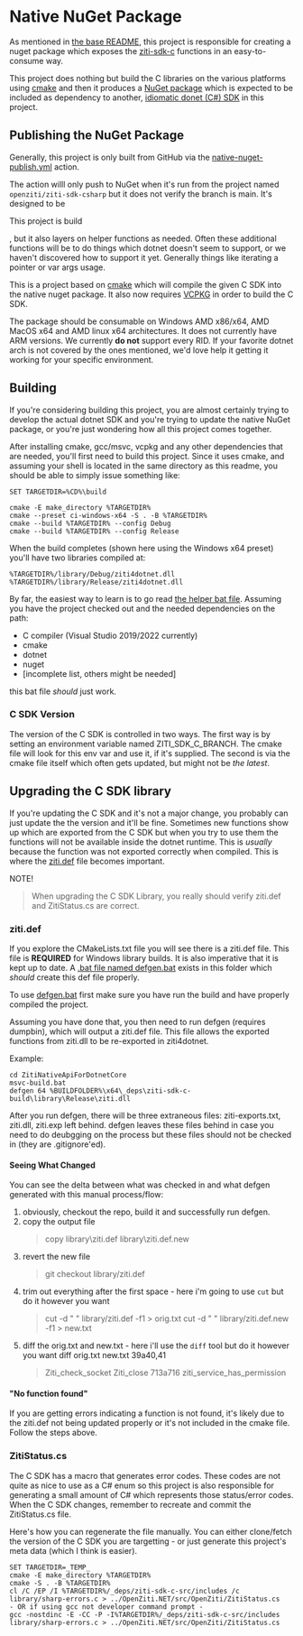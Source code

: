 # Native NuGet Package

As mentioned in [the base README](../README.md), this project is responsible for creating a nuget package which
exposes the [ziti-sdk-c](https://github.com/openziti/ziti-sdk-c) functions in an easy-to-consume way.

This project does nothing but build the C libraries on the various platforms using [cmake](https://cmake.org/)
and then it produces a [NuGet package](https://www.nuget.org/packages/OpenZiti.NET.native) which is expected
to be included as dependency to another, [idiomatic donet (C#) SDK](../OpenZiti.NET) in this project.


## Publishing the NuGet Package

Generally, this project is only built from GitHub via the [native-nuget-publish.yml](../.github/actions/native-nuget-publish.yml) action.

The action willl only push to NuGet when it's run from the project named `openziti/ziti-sdk-csharp` but it does
not verify the branch is main.  It's designed to be 

This project is build




, but it also layers on helper functions as needed. Often these additional functions will be to do things
which dotnet doesn't seem to support, or we haven't discovered how to support it yet. Generally things like 
iterating a pointer or var args usage.

This is a project based on [cmake](https://cmake.org/) which will compile the given C SDK into the native 
nuget package. It also now requires [VCPKG](https://github.com/microsoft/vcpkg) in order to build the C SDK.

The package should be consumable on Windows AMD x86/x64, AMD MacOS x64 and AMD linux x64 architectures. It
does not currently have ARM versions. We currently **do not** support every RID. If your favorite dotnet 
arch is not covered by the ones mentioned, we'd love help it getting it working for your specific environment.

## Building
If you're considering building this project, you are almost certainly trying to develop the actual dotnet SDK
and you're trying to update the native NuGet package, or you're just wondering how all this project comes together.

After installing cmake, gcc/msvc, vcpkg and any other dependencies that are needed, you'll first need to build this
project. Since it uses cmake, and assuming your shell is located in the same directory as this readme, you 
should be able to simply issue something like:

```
SET TARGETDIR=%CD%\build

cmake -E make_directory %TARGETDIR%
cmake --preset ci-windows-x64 -S . -B %TARGETDIR%
cmake --build %TARGETDIR% --config Debug
cmake --build %TARGETDIR% --config Release
```

When the build completes (shown here using the Windows x64 preset) you'll have two libraries compiled at:
```
%TARGETDIR%/library/Debug/ziti4dotnet.dll
%TARGETDIR%/library/Release/ziti4dotnet.dll
```













By far, the easiest way to learn is to go read
[the helper bat file](../dev-build-native.bat). Assuming you have the project checked out and the needed dependencies 
on the path:
* C compiler (Visual Studio 2019/2022 currently)
* cmake
* dotnet
* nuget
* [incomplete list, others might be needed]
 
this bat file _should_ just work.

### C SDK Version
The version of the C SDK is controlled in two ways. The first way is by setting an environment variable 
named ZITI_SDK_C_BRANCH. The cmake file will look for this env var and use it, if it's supplied. The second
is via the cmake file itself which often gets updated, but might not be _the latest_. 

## Upgrading the C SDK library

If you're updating the C SDK and it's not a major change, you probably can just update the the version and it'll
be fine. Sometimes new functions show up which are exported from the C SDK but when you try to use them the functions
will not be available inside the dotnet runtime. This is _usually_ because the function was not exported
correctly when compiled. This is where the [ziti.def](./library/ziti.def) file becomes important.

NOTE!
> When upgrading the C SDK Library, you really should verify ziti.def and ZitiStatus.cs are correct.

### ziti.def
If you explore the CMakeLists.txt file you will see there is a ziti.def file. This file is **REQUIRED** for 
Windows library builds. It is also imperative that it is kept up to date. A 
[.bat file named defgen.bat](./defgen.bat) exists in this folder which _should_ create this def file properly.

To use [defgen.bat](./defgen.bat) first make sure you have run the build and have properly compiled the project.

Assuming you have done that, you then need to run defgen (requires dumpbin), which will output a ziti.def file.
This file allows the exported functions from ziti.dll to be re-exported in ziti4dotnet.

Example:
```
cd ZitiNativeApiForDotnetCore
msvc-build.bat
defgen 64 %BUILDFOLDER%\x64\_deps\ziti-sdk-c-build\library\Release\ziti.dll
```

After you run defgen, there will be three extraneous files: ziti-exports.txt, ziti.dll, ziti.exp left behind.
defgen leaves these files behind in case you need to do deubgging on the process but these files should not
be checked in (they are .gitignore'ed).

#### Seeing What Changed
You can see the delta between what was checked in and what defgen generated with this manual process/flow:

1. obviously, checkout the repo, build it and successfully run defgen.
1. copy the output file
   > copy library\ziti.def library\ziti.def.new
1. revert the new file
   > git checkout library/ziti.def
1. trim out everything after the first space - here i'm going to use `cut` but do it however you want
   > cut -d " " library/ziti.def -f1 > orig.txt
   > cut -d " " library/ziti.def.new -f1 > new.txt
1. diff the orig.txt and new.txt - here i'll use the `diff` tool but do it however you want
    diff orig.txt new.txt
    39a40,41
    > Ziti_check_socket
    > Ziti_close
    713a716
    > ziti_service_has_permission

#### "No function found"

If you are getting errors indicating a function is not found, it's likely due to the ziti.def not being updated properly or
it's not included in the cmake file. Follow the steps above.

### ZitiStatus.cs
The C SDK has a macro that generates error codes. These codes are not quite as nice to use as a C# enum so this 
project is also responsible for generating a small amount of C# which represents those status/error codes. When
the C SDK changes, remember to recreate and commit the ZitiStatus.cs file.

Here's how you can regenerate the file manually. You can either clone/fetch the version of the C SDK you are 
targetting - or just generate this project's meta data (which I think is easier).
```text
SET TARGETDIR=_TEMP_
cmake -E make_directory %TARGETDIR%
cmake -S . -B %TARGETDIR% 
cl /C /EP /I %TARGETDIR%/_deps/ziti-sdk-c-src/includes /c library/sharp-errors.c > ../OpenZiti.NET/src/OpenZiti/ZitiStatus.cs
- OR if using gcc not developer command prompt -
gcc -nostdinc -E -CC -P -I%TARGETDIR%/_deps/ziti-sdk-c-src/includes library/sharp-errors.c > ../OpenZiti.NET/src/OpenZiti/ZitiStatus.cs
```

